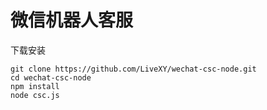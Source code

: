 微信机器人客服
======

下载安装
```
git clone https://github.com/LiveXY/wechat-csc-node.git
cd wechat-csc-node
npm install
node csc.js
```
